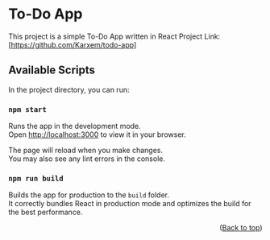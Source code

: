 # To-Do App

This project is a simple To-Do App written in React
Project Link: [https://github.com/Karxem/todo-app]

## Available Scripts

In the project directory, you can run:

### `npm start`

Runs the app in the development mode.\
Open [http://localhost:3000](http://localhost:3000) to view it in your browser.

The page will reload when you make changes.\
You may also see any lint errors in the console.

### `npm run build`

Builds the app for production to the `build` folder.\
It correctly bundles React in production mode and optimizes the build for the best performance.

<p align="right">(<a href="#top">Back to top</a>)</p>
